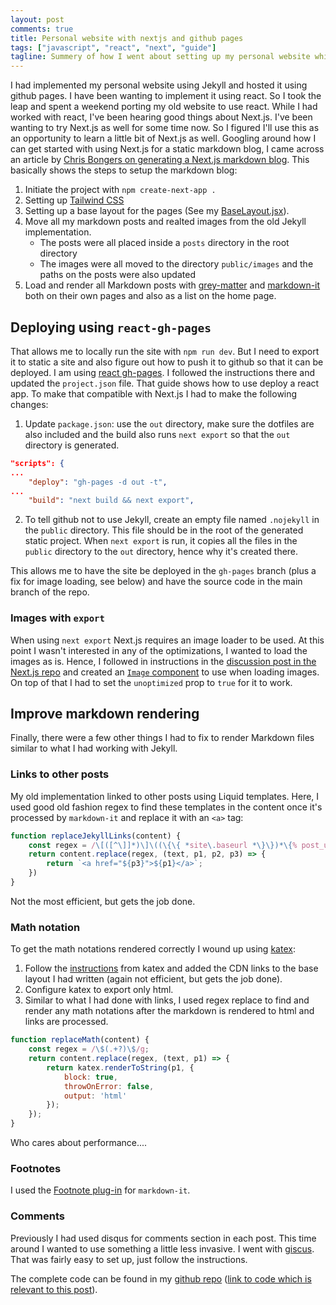 ```yaml
---
layout: post
comments: true
title: Personal website with nextjs and github pages
tags: ["javascript", "react", "next", "guide"]
tagline: Summery of how I went about setting up my personal website which with markdown blog on github pages using nextjs.
---
```

I had implemented my personal website using Jekyll and hosted it using github pages. I have been wanting to implement it using react. So I took the leap and spent a weekend porting my old website to use react. While I had worked with react, I've been hearing good things about Next.js. I've been wanting to try Next.js as well for some time now. So I figured I'll use this as an opportunity to learn a little bit of Next.js as well. Googling around how I can get started with using Next.js for a static markdown blog, I came across an article by [Chris Bongers on generating a Next.js markdown blog](https://blog.openreplay.com/creating-a-markdown-blog-powered-by-next-js-in-under-an-hour). This basically shows the steps to setup the markdown blog:

1. Initiate the project with `npm create-next-app .`
2. Setting up [Tailwind CSS](https://tailwindcss.com)
3. Setting up a base layout for the pages (See my [BaseLayout.jsx](https://github.com/ahmed-shariff/ahmed-shariff.github.io/blob/a29f5026a2b8b9726710385abe1c3a6f3eb30ae7/components/BaseLayout.jsx)).
4. Move all my markdown posts and realted images from the old Jekyll implementation.
   - The posts were all placed inside a `posts` directory in the root directory
   - The images were all moved to the directory `public/images` and the paths on the posts were also updated
5. Load and render all Markdown posts with [grey-matter](https://www.npmjs.com/package/gray-matter) and [markdown-it](https://github.com/markdown-it/markdown-it) both on their own pages and also as a list on the home page.

## Deploying using `react-gh-pages`
That allows me to locally run the site with `npm run dev`. But I need to export it to static a site and also figure out how to push it to github so that it can be deployed. I am using [react gh-pages](https://github.com/gitname/react-gh-pages). I followed the instructions there and updated the `project.json` file. That guide shows how to use deploy a react app. To make that compatible with Next.js I had to make the following changes:

1. Update `package.json`: use the `out` directory, make sure the dotfiles are also included and the build also runs `next export` so that the `out` directory is generated.
```json
"scripts": {
...
    "deploy": "gh-pages -d out -t",
...
    "build": "next build && next export",
```
2. To tell github not to use Jekyll, create an empty file named `.nojekyll` in the `public` directory. This file should be in the root of the generated static project. When `next export` is run, it copies all the files in the `public` directory to the `out` directory, hence why it's created there.

This allows me to have the site be deployed in the `gh-pages` branch (plus a fix for image loading, see below) and have the source code in the main branch of the repo.

### Images with `export`

When using `next export` Next.js requires an image loader to be used. At this point I wasn't interested in any of the optimizations, I wanted to load the images as is. Hence, I followed in instructions in the [discussion post in the Next.js repo](https://github.com/vercel/next.js/discussions/19065) and created an [`Image` component](https://github.com/ahmed-shariff/ahmed-shariff.github.io/blob/a29f5026a2b8b9726710385abe1c3a6f3eb30ae7/components/Image.js) to use when loading images. On top of that I had to set the `unoptimized` prop to `true` for it to work.

## Improve markdown rendering

Finally, there were a few other things I had to fix to render Markdown files similar to what I had working with Jekyll.

### Links to other posts

My old implementation linked to other posts using Liquid templates. Here, I used good old fashion regex to find these templates in the content once it's processed by `markdown-it` and replace it with an `<a>` tag:

```js
function replaceJekyllLinks(content) {
    const regex = /\[([^\]]*)\]\((\{\{ *site\.baseurl *\}\})*\{% post_url ([^\s]*) %\}\)/g;
    return content.replace(regex, (text, p1, p2, p3) => {
        return `<a href="${p3}">${p1}</a>`;
    })
}
```

Not the most efficient, but gets the job done.

### Math notation

To get the math notations rendered correctly I wound up using [katex](https://github.com/KaTeX/KaTeX):

1. Follow the [instructions](https://katex.org/docs/autorender.html) from katex and added the CDN links to the base layout I had written (again not efficient, but gets the job done).
2. Configure katex to export only html.
3. Similar to what I had done with links, I used regex replace to find and render any math notations after the markdown is rendered to html and links are processed.

```js
function replaceMath(content) {
    const regex = /\$(.+?)\$/g;
    return content.replace(regex, (text, p1) => {
        return katex.renderToString(p1, {
            block: true,
            throwOnError: false,
            output: 'html'
        });
    });
}
```

Who cares about performance....

### Footnotes

I used the [Footnote plug-in](https://github.com/markdown-it/markdown-it-footnote) for `markdown-it`.

### Comments

Previously I had used disqus for comments section in each post. This time around I wanted to use something a little less invasive. I went with [giscus](https://giscus.app). That was fairly easy to set up, just follow the instructions.

The complete code can be found in my [github repo](https://github.com/ahmed-shariff/ahmed-shariff.github.io) ([link to code which is relevant to this post](https://github.com/ahmed-shariff/ahmed-shariff.github.io/blob/a29f5026a2b8b9726710385abe1c3a6f3eb30ae7)).
